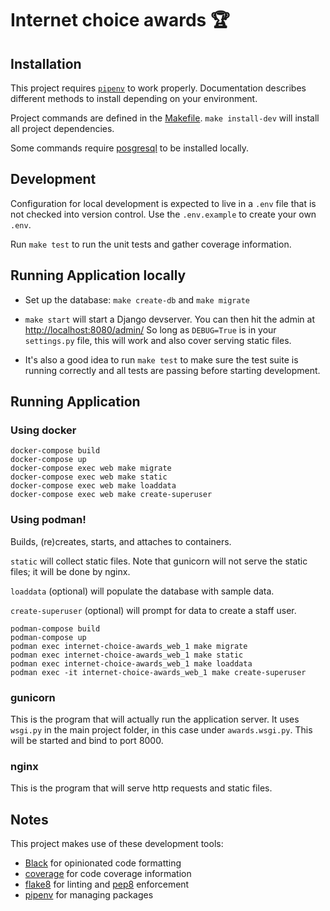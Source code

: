 # Internet choice awards 🏆

## Installation

This project requires [`pipenv`](https://pypi.org/project/pipenv/) to work properly.
Documentation describes different methods to install depending on your environment.

Project commands are defined in the [Makefile](Makefile). `make install-dev` will install all project dependencies.

Some commands require [posgresql](https://www.postgresql.org/download/) to be installed locally.

## Development

Configuration for local development is expected to live in a `.env` file that is not checked into version control. Use the `.env.example` to create your own `.env`.

Run `make test` to run the unit tests and gather coverage information.

## Running Application locally
* Set up the database: `make create-db` and `make migrate`

* `make start` will start a Django devserver.
You can then hit the admin at [http://localhost:8080/admin/](http://localhost:8080/admin/)
So long as `DEBUG=True` is in your `settings.py` file, this will work and also cover serving static files.

* It's also a good idea to run `make test` to make sure the test suite is running correctly and all tests are passing before starting development.

## Running Application

### Using docker

```
docker-compose build
docker-compose up
docker-compose exec web make migrate
docker-compose exec web make static
docker-compose exec web make loaddata
docker-compose exec web make create-superuser
```

### Using podman!

Builds, (re)creates, starts, and attaches to containers.

`static` will collect static files. Note that gunicorn will not serve the static files; it will be done by nginx.

`loaddata` (optional) will populate the database with sample data.

`create-superuser` (optional) will prompt for data to create a staff user.

```
podman-compose build
podman-compose up
podman exec internet-choice-awards_web_1 make migrate
podman exec internet-choice-awards_web_1 make static
podman exec internet-choice-awards_web_1 make loaddata
podman exec -it internet-choice-awards_web_1 make create-superuser
```


### gunicorn
This is the program that will actually run the application server. It uses `wsgi.py` in the main project folder, in this case under `awards.wsgi.py`. This will be started and bind to port 8000.

### nginx
This is the program that will serve http requests and static files.

## Notes
This project makes use of these development tools:

* [Black](https://black.readthedocs.io/en/stable/) for opinionated code formatting
* [coverage](https://coverage.readthedocs.io/en/coverage-5.5/) for code coverage information
* [flake8](https://flake8.pycqa.org/en/latest/) for linting and [pep8](https://www.python.org/dev/peps/pep-0008/) enforcement
* [pipenv](https://pypi.org/project/pipenv/) for managing packages
